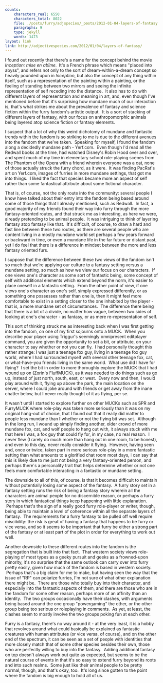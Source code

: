 ```yaml
---
counts:
    characters_real: 6550
    characters_total: 8022
    file: ./posts/furry/adjspecies/_posts/2012-01-04-layers-of-fantasy.markdown
    paragraphs: 9
    type: jekyll
    words: 1473
layout: link
link: http://adjectivespecies.com/2012/01/04/layers-of-fantasy/
---
```


I found out recently that there's a name for the concept behind the movie
*Inception: mise en abîme*.  It's a French phrase which means "placed
into abyss", and refers not only to the sort of dream-within-a-dream concept so
heavily pounded upon in *Inception*, but also the concept of any thing
within itself, such as a representation of the painting within a painting, or
the feeling of standing between two mirrors and seeing the infinite
representation of self receding into the distance.  It also has to do with
different layers of representation and meaning in art, and, even though I've
mentioned before that it's surprising how mundane much of our interaction is,
that's what strikes me about the prevalence of fantasy and science fiction
within the furry fandom's artistic output.  It is a sort of stacking of
different layers of fantasy, with our focus on anthropomorphic animals being
layered atop science fiction or fantasy elements.<!--more-->

I suspect that a lot of why this weird dichotomy of mundane and fantastic
trends within the fandom is so striking to me is due to the different avenues
into the fandom that we've taken.  Speaking for myself, I found the fandom
along a decidedly mundane path - Yerf.com.  Even though I'd read all the
Redwall books at the time, had watched Disney's Robin Hood over and over, and
spent much of my time in elementary school role-playing scenes from The Phantom
of the Opera with a friend wherein everyone was a cat, none of those actually
struck the furry chord, as it were.  It was finding PacRat's art on Yerf.com,
images of furries in more mundane settings, that got me into things.  I liked
the fact that species became more an aspect of self rather than some
fantastical attribute about some fictional character.

That is, of course, not the only route into the community: several people I
know have talked about their entry into the fandom being based around some of
those things that I already mentioned, such as Redwall.  In fact, a good
majority of my friends found their way into furry through the more
fantasy-oriented routes, and that struck me as interesting, as here we were,
already pretending to be animal people.  It was intriguing to think of layering
fantasy atop fantasy like that.  It's difficult, of course, to draw a hard and
fast line between these two routes, as there are several people who are content
living in a mostly mundane world set perhaps a few years forward or backward in
time, or even a mundane life in the far future or distant past, yet I do feel
that there is a difference in mindset between the more and less fantasy
oriented furs.

I suppose that the difference between these two views of the fandom isn't so
much that we're applying our culture to a fantasy setting versus a mundane
setting, so much as how we view our focus on our characters.  If one views
one's character as some sort of fantastic being, some concept of self with
additional elements which extend beyond the norm, it's easier to place oneself
in a fantastic setting.  From the other point of view, if one views one's
character as one's self, simply expressed differently, or as something one
possesses rather than one is, then it might feel more comfortable to exist in a
setting closer to the one inhabited by the player - that is, a more mundane set
of circumstances.  The difference there being that there is a bit of a divide,
no matter how vague, between two sides of looking at one's character - as
fantasy, or as mere re-representation of self.

This sort of thinking struck me as interesting back when I was first getting
into the fandom, on one of my first sojourns onto a MUCK.  When you describe
your player using Triggur's seemingly omnipresent editplayer command, you are
given the opportunity to set a bit, or attribute, on your character to say
whether or not you can fly.  I had personally thought this rather strange: I
was just a teenage fox guy, living in a teenage fox guy world, where I had
surrounded myself with several other teenage fox, cat, or what-have-you friends
living in the same world.  What use did I have for flying?  I set the bit in
order to more thoroughly explore the MUCK that I had wound up on (Zorin's
FluffMUCK), as it was needed to do things such as go up, instead of just north,
south, east, or west.  Every now and then, I would play around with it, flying
up above the park, the main location on the server, where I could joke around
with friends or get away from the inane chatter below, but I never really
thought of it as flying, per se.

It wasn't until I started to explore further on other MUCKs such as SPR and
FurryMUCK where role-play was taken more seriously than it was on my original
hang-out of choice, that I found out that it really did matter to people less
mundane than I whether or not the flying bit was set.  Although in the long
run, I wound up simply finding another, older crowd of more mundane fox, cat,
and wolf people to hang out with, it always stuck with me that here I was, a
fox guy that could fly for, in my case, no real reason.  I never flew (I rarely
do much more than hang out in one room, to be honest), and even to this day,
never really consider it flying.  However, having seen and, once or twice,
taken part in more serious role-play in a more fantastic setting than what
amounts to a glorified chat room most days, I can say that this is likely due
to me just not being a very fantasy-oriented person, and perhaps there's a
personality trait that helps determine whether or not one feels more
comfortable interacting in a fantastic or mundane setting.

The downside to all of this, of course, is that it becomes difficult to
maintain without potentially losing some aspect of the fantasy.  A furry story
set in a fantasy setting runs the risk of being a fantasy story wherein all the
characters are animal people for no discernible reason, or perhaps a furry
story in which fantastical things keep happening with little explanation.
 Perhaps that's the sign of a really good furry role-player or writer, though,
being able to maintain a level of coherence within all the separate layers of
fantasy.  The requirements for a furry fantasy to be pulled off well require
miscibility: the risk is great of having a fantasy that happens to be furry or
vice versa, and so it seems to be important that furry be either a strong part
of the fantasy or at least part of the plot in order for everything to work out
well.

Another downside to these different routes into the fandom is the segregation
that is built into that fact.  That western society views role-playing of most
types as a geeky pursuit and geeks as a frowned-upon minority, it's no surprise
that the same outlook can carry over into furry pretty easily, given how much
of the fandom is based in western society.  Perhaps that's a big claim for me
to make, but having seen the way that the issue of "RP" can polarize furries,
I'm not sure of what other explanation there might be.  There are those who
totally buy into their character, and especially into the fantastic aspects of
them, and there are those who are in the fandom for some other reason, perhaps
more of an affinity than an identity.  The two groups occasionally have their
clashes, with arguments being based around the one group "powergaming" the
other, or the other group being too serious or roleplaying in comments.  As
yet, at least, the clashes seem to mostly involve the two groups poking fun at
each other.

Furry is a fantasy, there's no way around it - at the very least, it is a hobby
that revolves around what could basically be explained as fantastic creatures
with human attributes (or vice versa, of course), and on the other end of the
spectrum, it can be seen as a set of people with identities that more closely
match that of some other species besides their own, those who are perfectly
willing to buy into the fantasy.  Adding additional fantasy on top doesn't
always work out quite as expected, but seems to be the natural course of events
in that it's so easy to extend furry beyond its roots and into such realms.
 Some just like their animal people to be pretty normal, though, and that's
okay, too.  It's long since gotten to the point where the fandom is big enough
to hold all of us.
